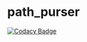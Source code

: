 # path_purser
[![Codacy Badge](https://api.codacy.com/project/badge/Grade/3440fe53899c4edeb4db979c5d8d1533)](https://app.codacy.com/manual/strapkobrest/path_purser?utm_source=github.com&utm_medium=referral&utm_content=hk2281/path_purser&utm_campaign=Badge_Grade_Dashboard)